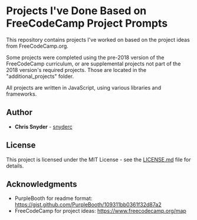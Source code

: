 # Projects I've Done Based on FreeCodeCamp Project Prompts

This repository contains projects I've worked on based on the project ideas from FreeCodeCamp.org.

Some projects were completed using the pre-2018 version of the FreeCodeCamp curriculum, or are supplemental projects not part of the 2018 version's required projects. Those are located in the "additional_projects" folder.

All projects are written in JavaScript, using various libraries and frameworks.

## Author

* **Chris Snyder** - [snyderc](https://github.com/snyderc)

## License

This project is licensed under the MIT License - see the [LICENSE.md](LICENSE.md) file for details.

## Acknowledgments

* PurpleBooth for readme format: https://gist.github.com/PurpleBooth/109311bb0361f32d87a2
* FreeCodeCamp for project ideas: https://www.freecodecamp.org/map
